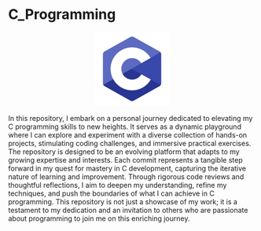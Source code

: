 # C_Programming
<div align="center">
<img src="Assets/c-programming.png" width="150" height="auto">
</div>
<p>
In this repository, I embark on a personal journey dedicated to elevating my C programming skills to new heights. It serves as a dynamic playground where I can explore and experiment with a diverse collection of hands-on projects, stimulating coding challenges, and immersive practical exercises. The repository is designed to be an evolving platform that adapts to my growing expertise and interests. Each commit represents a tangible step forward in my quest for mastery in C development, capturing the iterative nature of learning and improvement. Through rigorous code reviews and thoughtful reflections, I aim to deepen my understanding, refine my techniques, and push the boundaries of what I can achieve in C programming. This repository is not just a showcase of my work; it is a testament to my dedication and an invitation to others who are passionate about programming to join me on this enriching journey.
</p>
